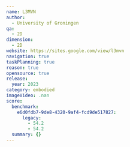```yaml
---
name: L3MVN
author:
  - University of Groningen
qa:
  - 2D
dimension:
  - 2D
website: https://sites.google.com/view/l3mvn
navigation: true
taskPlanning: true
reason: true
opensource: true
release:
  year: 2023
category: embodied
imageVideo: .nan
score:
  benchmark:
    e6d0fdb7-9de8-4320-9af4-fcd9de517827:
      legacy:
        - 54.2
        - 54.2
  summary: {}
---
```

